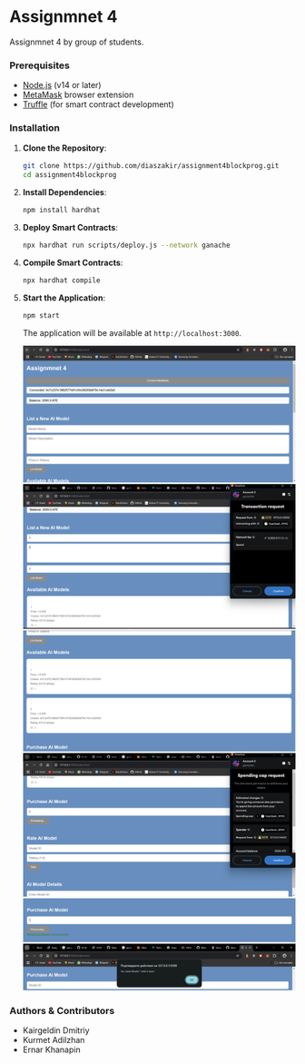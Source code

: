 # Assignmnet 4

Assignmnet 4 by group of students.

### Prerequisites

- [Node.js](https://nodejs.org/) (v14 or later)
- [MetaMask](https://metamask.io/) browser extension
- [Truffle](https://www.trufflesuite.com/truffle) (for smart contract development)

### Installation

1. **Clone the Repository**:

   ```bash
   git clone https://github.com/diaszakir/assignment4blockprog.git
   cd assignment4blockprog
   ```

2. **Install Dependencies**:

   ```bash
   npm install hardhat
   ```

3. **Deploy Smart Contracts**:

   ```bash
   npx hardhat run scripts/deploy.js --network ganache
   ```

4. **Compile Smart Contracts**:

   ```bash
   npx hardhat compile
   ```

5. **Start the Application**:

   ```bash
   npm start
   ```

   The application will be available at `http://localhost:3000`.

   ![1](https://github.com/dkcodec/Block4/blob/main/screenshots/1.png)
   ![2](https://github.com/dkcodec/Block4/blob/main/screenshots/2.png)
   ![3](https://github.com/dkcodec/Block4/blob/main/screenshots/3.png)
   ![4](https://github.com/dkcodec/Block4/blob/main/screenshots/4.png)
   ![5](https://github.com/dkcodec/Block4/blob/main/screenshots/5.png)
   ![6](https://github.com/dkcodec/Block4/blob/main/screenshots/6.png)
   

   
   
   

### **Authors & Contributors**

- Kairgeldin Dmitriy
- Kurmet Adilzhan
- Ernar Khanapin
